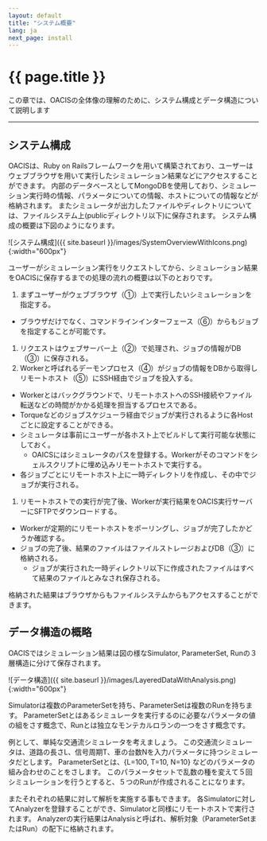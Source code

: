 ```yaml
---
layout: default
title: "システム概要"
lang: ja
next_page: install
---
```


# {{ page.title }}

この章では、OACISの全体像の理解のために、システム構成とデータ構造について説明します

---

## システム構成

OACISは、Ruby on Railsフレームワークを用いて構築されており、ユーザーはウェブブラウザを用いて実行したシミュレーション結果などにアクセスすることができます。
内部のデータベースとしてMongoDBを使用しており、シミュレーション実行時の情報、パラメータについての情報、ホストについての情報などが格納されます。
またシミュレータが出力したファイルやディレクトリについては、ファイルシステム上(publicディレクトリ以下)に保存されます。
システム構成の概要は下図のようになります。

![システム構成]({{ site.baseurl }}/images/SystemOverviewWithIcons.png){:width="600px"}

ユーザーがシミュレーション実行をリクエストしてから、シミュレーション結果をOACISに保存するまでの処理の流れの概要は以下のとおりです。

1. まずユーザーがウェブブラウザ（①）上で実行したいシミュレーションを指定する。
  * ブラウザだけでなく、コマンドラインインターフェース（⑥）からもジョブを指定することが可能です。
1. リクエストはウェブサーバー上（②）で処理され、ジョブの情報がDB（③）に保存される。
1. Workerと呼ばれるデーモンプロセス（④）がジョブの情報をDBから取得しリモートホスト（⑤）にSSH経由でジョブを投入する。
  * Workerとはバックグラウンドで、リモートホストへのSSH接続やファイル転送などの時間がかかる処理を担当するプロセスである。
  * Torqueなどのジョブスケジューラ経由でジョブが実行されるように各Hostごとに設定することができる。
  * シミュレータは事前にユーザーが各ホスト上でビルドして実行可能な状態にしておく。
    * OAICSにはシミュレータのパスを登録する。Workerがそのコマンドをシェルスクリプトに埋め込みリモートホストで実行する。
  * 各ジョブごとにリモートホスト上に一時ディレクトリを作成し、その中でジョブが実行される。
1. リモートホストでの実行が完了後、Workerが実行結果をOACIS実行サーバーにSFTPでダウンロードする。
  * Workerが定期的にリモートホストをポーリングし、ジョブが完了したかどうか確認する。
  * ジョブの完了後、結果のファイルはファイルストレージおよびDB（③）に格納される。
    * ジョブが実行された一時ディレクトリ以下に作成されたファイルはすべて結果のファイルとみなされ保存される。

格納された結果はブラウザからもファイルシステムからもアクセスすることができます。

## データ構造の概略

OACISではシミュレーション結果は図の様なSimulator, ParameterSet, Runの３層構造に分けて保存されます。

![データ構造]({{ site.baseurl }}/images/LayeredDataWithAnalysis.png){:width="600px"}

Simulatorは複数のParameterSetを持ち、ParameterSetは複数のRunを持ちます。
ParameterSetとはあるシミュレータを実行するのに必要なパラメータの値の組をさす概念で、Runとは独立なモンテカルロランの一つをさす概念です。

例として、単純な交通流シミュレータを考えましょう。
この交通流シミュレータは、道路の長さL、信号周期T、車の台数Nを入力パラメータに持つシミュレータだとします。
ParameterSetとは、{L=100, T=10, N=10} などのパラメータの組み合わせのことをさします。
このパラメータセットで乱数の種を変えて５回シミュレーションを行うとすると、５つのRunが作成されることになります。

またそれぞれの結果に対して解析を実施する事もできます。
各Simulatorに対してAnalyzerを登録することができ、Simulatorと同様にリモートホストで実行されます。
Analyzerの実行結果はAnalysisと呼ばれ、解析対象（ParameterSetまたはRun）の配下に格納されます。

